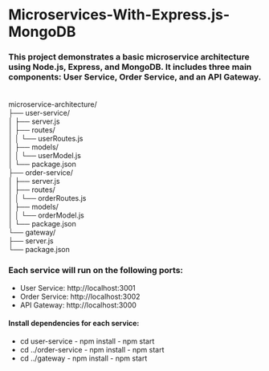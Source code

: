 # Microservices-With-Express.js-MongoDB

### This project demonstrates a basic microservice architecture using Node.js, Express, and MongoDB. It includes three main components: User Service, Order Service, and an API Gateway.<br/><br/>
microservice-architecture/<br/>
├── user-service/<br/>
│   ├── server.js<br/>
│   ├── routes/<br/>
│   │   └── userRoutes.js<br/>
│   ├── models/<br/>
│   │   └── userModel.js<br/>
│   └── package.json<br/>
├── order-service/<br/>
│   ├── server.js<br/>
│   ├── routes/<br/>
│   │   └── orderRoutes.js<br/>
│   ├── models/<br/>
│   │   └── orderModel.js<br/>
│   └── package.json<br/>
└── gateway/<br/>
    ├── server.js<br/>
    └── package.json<br/>


### Each service will run on the following ports:
<ul>
<li>User Service: http://localhost:3001</li>
<li>Order Service: http://localhost:3002</li>
<li>API Gateway: http://localhost:3000</li>
</ul>

#### Install dependencies for each service:
<ul>
<li>cd user-service - npm install - npm start</li>
<li>cd ../order-service - npm install - npm start</li>
<li>cd ../gateway - npm install - npm start</li>
</ul>